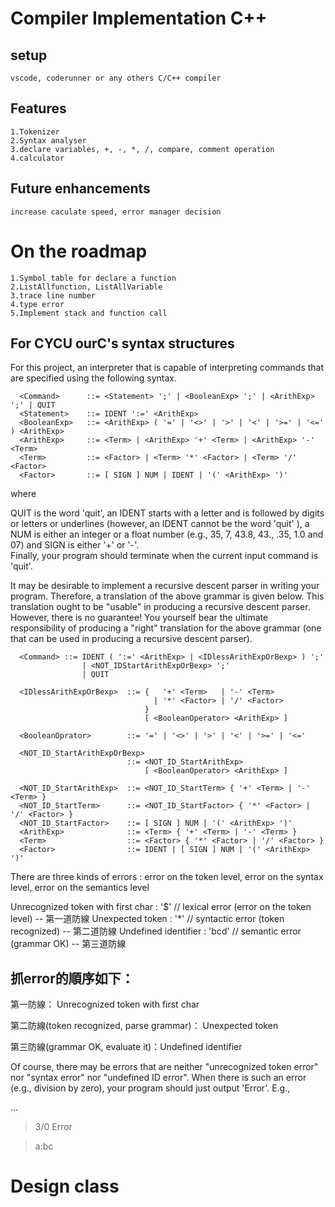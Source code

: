 # Compiler Implementation C++
## setup
```
vscode, coderunner or any others C/C++ compiler
```

## Features
```
1.Tokenizer
2.Syntax analyser
3.declare variables, +, -, *, /, compare, comment operation
4.calculator

```

## Future enhancements
```
increase caculate speed, error manager decision
```

# On the roadmap
```
1.Symbol table for declare a function
2.ListAllfunction, ListAllVariable
3.trace line number
4.type error
5.Implement stack and function call 
```

## For CYCU ourC's syntax structures
For this project, an interpreter that is capable of interpreting commands that are specified using the following syntax.  
```
  <Command>      ::= <Statement> ';' | <BooleanExp> ';' | <ArithExp> ';' | QUIT  
  <Statement>    ::= IDENT ':=' <ArithExp>  
  <BooleanExp>   ::= <ArithExp> ( '=' | '<>' | '>' | '<' | '>=' | '<=' ) <ArithExp>  
  <ArithExp>     ::= <Term> | <ArithExp> '+' <Term> | <ArithExp> '-' <Term>  
  <Term>         ::= <Factor> | <Term> '*' <Factor> | <Term> '/' <Factor>  
  <Factor>       ::= [ SIGN ] NUM | IDENT | '(' <ArithExp> ')'  
```

where  

QUIT is the word 'quit', an IDENT starts with a letter and is followed by digits or letters or underlines (however, an IDENT cannot be the word 'quit' ), a NUM is either an integer or a float number (e.g., 35, 7, 43.8, 43., .35, 1.0 and 07) and SIGN is either '+' or '-'.  
Finally, your program should terminate when the current input command is 'quit'.  

It may be desirable to implement a recursive descent parser in writing your program. Therefore, a translation of the above grammar is given below.  This translation ought to be "usable" in producing a recursive descent parser.  However, there is no guarantee! You yourself bear the ultimate responsibility of producing a "right" translation for the above grammar (one that can be used in producing a recursive descent parser).




```
  <Command> ::= IDENT ( ':=' <ArithExp> | <IDlessArithExpOrBexp> ) ';'  
                | <NOT_IDStartArithExpOrBexp> ';'   
                | QUIT  

  <IDlessArithExpOrBexp>  ::= {   '+' <Term>   | '-' <Term>   
                                | '*' <Factor> | '/' <Factor>     
                              }  
                              [ <BooleanOperator> <ArithExp> ]  

  <BooleanOprator>        ::= '=' | '<>' | '>' | '<' | '>=' | '<='  

  <NOT_ID_StartArithExpOrBexp>   
                          ::= <NOT_ID_StartArithExp>   
                              [ <BooleanOperator> <ArithExp> ]  

  <NOT_ID_StartArithExp>  ::= <NOT_ID_StartTerm> { '+' <Term> | '-' <Term> }  
  <NOT_ID_StartTerm>      ::= <NOT_ID_StartFactor> { '*' <Factor> | '/' <Factor> }  
  <NOT_ID_StartFactor>    ::= [ SIGN ] NUM | '(' <ArithExp> ')'  
  <ArithExp>              ::= <Term> { '+' <Term> | '-' <Term> }  
  <Term>                  ::= <Factor> { '*' <Factor> | '/' <Factor> }  
  <Factor>                ::= IDENT | [ SIGN ] NUM | '(' <ArithExp> ')'  
```


There are three kinds of errors : error on the token level, error on the syntax level, error on the semantics level

  Unrecognized token with first char : '$'   // lexical error (error on the token level)  -- 第一道防線
  Unexpected token : '*'                               // syntactic error (token recognized) -- 第二道防線
  Undefined identifier : 'bcd'                       // semantic error (grammar OK) -- 第三道防線

## 抓error的順序如下：

  第一防線： Unrecognized token with first char
  
  第二防線(token recognized, parse grammar)： Unexpected token
  
  第三防線(grammar OK, evaluate it)：Undefined identifier

Of course, there may be errors that are neither "unrecognized token error" nor "syntax error" nor "undefined ID error".  When there is such an error (e.g., division by zero), your program should just output 'Error'. E.g.,

...
> 3/0
Error



> a:bc

# Design class

